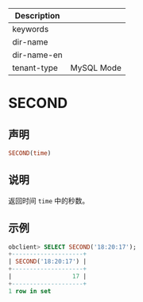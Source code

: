 | Description   |                 |
|---------------|-----------------|
| keywords      |                 |
| dir-name      |                 |
| dir-name-en   |                 |
| tenant-type   | MySQL Mode      |

# SECOND

## 声明

```sql
SECOND(time)
```

## 说明

返回时间 `time` 中的秒数。

## 示例

```sql
obclient> SELECT SECOND('18:20:17');
+--------------------+
| SECOND('18:20:17') |
+--------------------+
|                 17 |
+--------------------+
1 row in set
```
